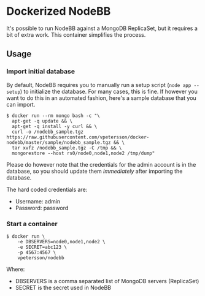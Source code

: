 # Dockerized NodeBB

It's possible to run NodeBB against a MongoDB ReplicaSet, but it requires a bit of extra work. This container simplifies the process.

## Usage

### Import initial database

By default, NodeBB requires you to manually run a setup script (`node app --setup`) to initialize the database. For many cases, this is fine. If however you want to do this in an automated fashion, here's a sample database that you can import.

```
$ docker run --rm mongo bash -c "\
  apt-get -q update && \
  apt-get -q install -y curl && \
  curl -o /nodebb_sample.tgz https://raw.githubusercontent.com/vpetersson/docker-nodebb/master/sample/nodebb_sample.tgz && \
  tar xvfz /nodebb_sample.tgz -C /tmp && \
  mongorestore --host rs0/node0,node1,node2 /tmp/dump"
```

Please do however note that the credentials for the admin account is in the database, so you should update them *immediately* after importing the database.

The hard coded credentials are:

* Username: admin
* Password: password

### Start a container
```
$ docker run \
    -e DBSERVERS=node0,node1,node2 \
    -e SECRET=abc123 \
    -p 4567:4567 \
    vpetersson/nodebb
```

Where:

 * DBSERVERS is a comma separated list of MongoDB servers (ReplicaSet)
 * SECRET is the secret used in NodeBB
